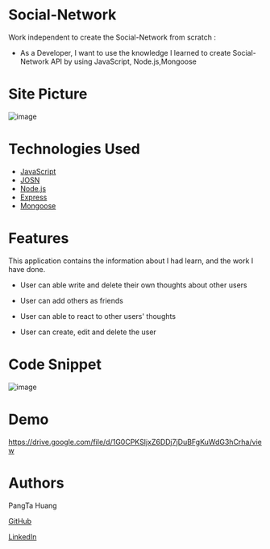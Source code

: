 # Social-Network
Work independent to create the Social-Network from scratch :

- As a Developer, I want to use the knowledge I learned to create Social-Network API by using JavaScript, Node.js,Mongoose

# Site Picture
![image](https://user-images.githubusercontent.com/87446864/155671723-f4ff13b1-1688-48da-9f0b-01fbfbe1a9b6.png)


# Technologies Used
 - [JavaScript](https://developer.mozilla.org/en-US/docs/Web/JavaScript)
 - [JOSN](https://www.json.org/json-en.html)
 - [Node.js](https://nodejs.org/en/) 
 - [Express](https://www.npmjs.com/package/express) 
-  [Mongoose](https://mongoosejs.com/docs/guide.html)

# Features
This application contains the information about I had learn, and the work I have done.

- User can able write and delete their own thoughts about other users

- User can add others as friends

- User can able to react to other users' thoughts

- User can create, edit and delete the user 


# Code Snippet

![image](https://user-images.githubusercontent.com/87446864/155671748-e1f8af86-de05-4fad-9f88-460cf8c905b5.png)

# Demo
https://drive.google.com/file/d/1G0CPKSIjxZ6DDj7jDuBFgKuWdG3hCrha/view

# Authors
PangTa Huang

<a href ="https://github.com/willyhuang18/HomeWork">GitHub</a>


<a href ="https://www.linkedin.com/feed/">LinkedIn</a>
